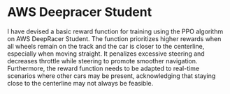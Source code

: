 # AWS Deepracer Student
I have devised a basic reward function for training using the PPO algorithm on AWS DeepRacer Student. The function prioritizes higher rewards when all wheels remain on the track and the car is closer to the centerline, especially when moving straight. It penalizes excessive steering and decreases throttle while steering to promote smoother navigation. Furthermore, the reward function needs to be adapted to real-time scenarios where other cars may be present, acknowledging that staying close to the centerline may not always be feasible.
